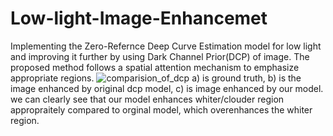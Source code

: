 # Low-light-Image-Enhancemet
Implementing the Zero-Refernce Deep Curve Estimation model for low light and improving it further by using Dark Channel Prior(DCP) of image.
The proposed method follows a spatial attention mechanism to emphasize appropriate regions.
![comparision_of_dcp](https://user-images.githubusercontent.com/119122797/228820010-f45cbfc9-c369-49c4-b030-8de8a403a939.jpg)
a) is ground truth, b) is the image enhanced by original dcp model, c) is image enhanced by our model.                                                                  we can clearly see that our model enhances whiter/clouder region appropraitely compared to orginal model,  which overenhances the whiter region.

